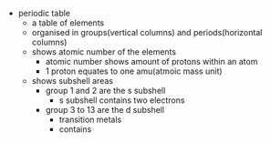 - periodic table
	- a table of elements
	- organised in groups(vertical columns) and periods(horizontal columns)
	- shows atomic number of the elements
		- atomic number shows amount of protons within an atom
		- 1 proton equates to one amu(atmoic mass unit)
	- shows subshell areas
		- group 1 and 2 are the s subshell
			- s subshell contains two electrons
		- group 3 to 13 are the d subshell
			- transition metals
			- contains